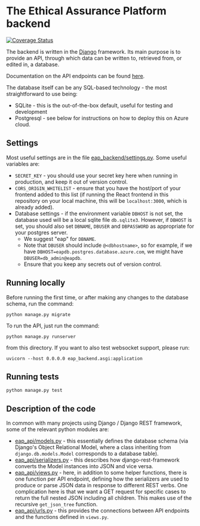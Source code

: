 # The Ethical Assurance Platform backend

[![Coverage Status](https://coveralls.io/repos/github/alan-turing-institute/AssurancePlatform/badge.svg?branch=main)](https://coveralls.io/github/alan-turing-institute/AssurancePlatform?branch=main)

The backend is written in the [Django](https://docs.djangoproject.com/en/4.0/)
framework. Its main purpose is to provide an API, through which data can be
written to, retrieved from, or edited in, a database.

Documentation on the API endpoints can be found [here](eap_api/API_docs.md).

The database itself can be any SQL-based technology - the most straightforward
to use being:

- SQLite - this is the out-of-the-box default, useful for testing and
  development
- Postgresql - see below for instructions on how to deploy this on Azure cloud.

## Settings

Most useful settings are in the file
[eap_backend/settings.py](eap_backend/settings.py). Some useful variables are:

- `SECRET_KEY` - you should use your secret key here when running in production,
  and keep it out of version control.
- `CORS_ORIGIN_WHITELIST` - ensure that you have the host/port of your frontend
  added to this list (if running the React frontend in this repository on your
  local machine, this will be `localhost:3000`, which is already added).
- Database settings - if the environment variable `DBHOST` is not set, the
  database used will be a local sqlite file `db.sqlite3`. However, if `DBHOST`
  is set, you should also set `DBNAME`, `DBUSER` and `DBPASSWORD` as appropriate
  for your postgres server.
  - We suggest "eap" for `DBNAME`.
  - Note that `DBUSER` should include `@<dbhostname>`, so for example, if we
    have `DBHOST=eapdb.postgres.database.azure.com`, we might have
    `DBUSER=db_admin@eapdb`.
  - Ensure that you keep any secrets out of version control.

## Running locally

Before running the first time, or after making any changes to the database
schema, run the command:

```
python manage.py migrate
```

To run the API, just run the command:

```
python manage.py runserver
```

from this directory. If you want to also test websocket support, please run:

```
uvicorn --host 0.0.0.0 eap_backend.asgi:application
```

## Running tests

```
python manage.py test
```

## Description of the code

In common with many projects using Django / Django REST framework, some of the
relevant python modules are:

- [eap_api/models.py](eap_api/models.py) - this essentially defines the database
  schema (via Django's Object Relational Model, where a class inheriting from
  `django.db.models.Model` corresponds to a database table).
- [eap_api/serializers.py](eap_api/serializers.py) - this describes how
  django-rest-framework converts the Model instances into JSON and vice versa.
- [eap_api/views.py](eap_api/views.py) - here, in addition to some helper
  functions, there is one function per API endpoint, defining how the
  serializers are used to produce or parse JSON data in response to different
  REST verbs. One complication here is that we want a GET request for specific
  cases to return the full nested JSON including all children. This makes use of
  the recursive `get_json_tree` function.
- [eap_api/urls.py](eap_api/urls.py) - this provides the connections between API
  endpoints and the functions defined in `views.py`.
